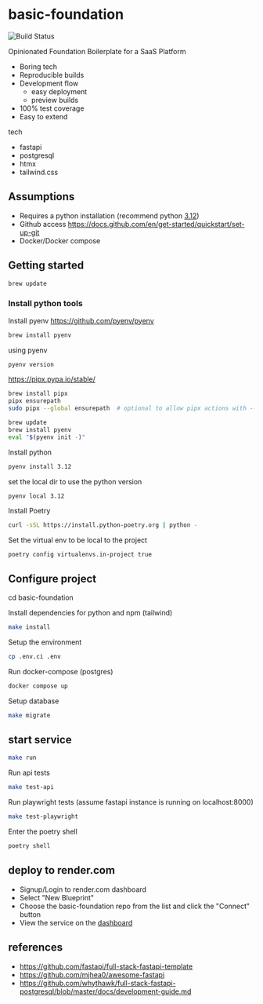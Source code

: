 # basic-foundation

![Build Status](https://github.com/basicmachines-co/basic-foundation/actions/workflows/basic-foundation-test.yml/badge.svg)

Opinionated Foundation Boilerplate for a SaaS Platform

- Boring tech
- Reproducible builds
- Development flow
    - easy deployment
    - preview builds
- 100% test coverage
- Easy to extend

tech

- fastapi
- postgresql
- htmx
- tailwind.css

## Assumptions

- Requires a python installation (recommend python [3.12](https://docs.python.org/release/3.12.1/whatsnew/3.12.html))
- Github access https://docs.github.com/en/get-started/quickstart/set-up-git
- Docker/Docker compose

## Getting started

```bash
brew update
```

### Install python tools

Install pyenv
https://github.com/pyenv/pyenv

```bash
brew install pyenv
```

using pyenv

```bash
pyenv version
```

https://pipx.pypa.io/stable/

```bash
brew install pipx
pipx ensurepath
sudo pipx --global ensurepath  # optional to allow pipx actions with --global argument
```

```bash
brew update
brew install pyenv
eval "$(pyenv init -)"
```

Install python

```bash
pyenv install 3.12
```

set the local dir to use the python version

```bash
pyenv local 3.12
```

Install Poetry

```bash
curl -sSL https://install.python-poetry.org | python -
```

Set the virtual env to be local to the project

```
poetry config virtualenvs.in-project true
```

## Configure project

cd basic-foundation

Install dependencies for python and npm (tailwind)

```bash
make install 
```

Setup the environment

```bash
cp .env.ci .env
```

Run docker-compose (postgres)

```bash
docker compose up
```

Setup database

```bash
make migrate
```

## start service

```bash
make run 
```

Run api tests

```bash 
make test-api
```

Run playwright tests (assume fastapi instance is running on localhost:8000)

```bash 
make test-playwright
```

Enter the poetry shell

```bash
poetry shell
```

## deploy to render.com

- Signup/Login to render.com dashboard
- Select "New Blueprint"
- Choose the basic-foundation repo from the list and click the "Connect" button
- View the service on the [dashboard](https://dashboard.render.com/)

## references

- https://github.com/fastapi/full-stack-fastapi-template
- https://github.com/mjhea0/awesome-fastapi
- https://github.com/whythawk/full-stack-fastapi-postgresql/blob/master/docs/development-guide.md
